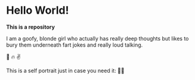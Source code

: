 # Hello World!

__This is a repository__

I am a goofy, blonde girl who actually has really deep thoughts but likes to bury them underneath fart jokes and really loud talking.

:princess: :fire: :v:

This is a self portrait just in case you need it:
:shell::honeybee:
